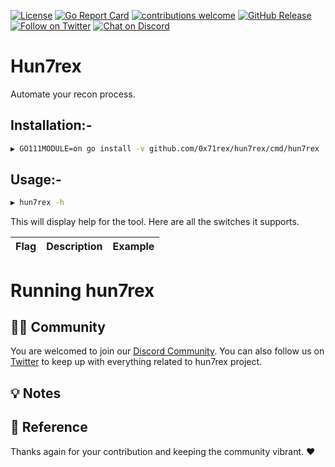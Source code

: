 [![License](https://img.shields.io/badge/license-MIT-_red.svg)](https://opensource.org/licenses/MIT)
[![Go Report Card](https://goreportcard.com/badge/github.com/0x71rex/hun7rex)](https://goreportcard.com/report/github.com/0x71rex/hun7rex)
[![contributions welcome](https://img.shields.io/badge/contributions-welcome-brightgreen.svg?style=flat)](https://github.com/0x71rex/hun7rex/issues)
[![GitHub Release](https://img.shields.io/github/release/0x71rex/hun7rex)](https://github.com/0x71rex/hun7rex/releases)
[![Follow on Twitter](https://img.shields.io/twitter/follow/0x71rex.svg?logo=twitter)](https://twitter.com/0x71rex)
[![Chat on Discord](https://img.shields.io/discord/822482475880022038.svg?logo=discord)](https://discord.gg/cTKMyNuDNH)

# Hun7rex

Automate your recon process.

## Installation:- 

```bash
▶ GO111MODULE=on go install -v github.com/0x71rex/hun7rex/cmd/hun7rex
```

## Usage:- 

```bash
▶ hun7rex -h
```

This will display help for the tool. Here are all the switches it supports.

| Flag                     | Description                              | Example                                                  |
| ------------------------ | ---------------------------------------- | -------------------------------------------------------- |


# Running hun7rex


👨‍💻 Community
-----

You are welcomed to join our [Discord Community](https://discord.gg/cTKMyNuDNH). You can also follow us on [Twitter](https://twitter.com/0x71rex) to keep up with everything related to hun7rex project.

💡 Notes
-----

📌 Reference
-----


Thanks again for your contribution and keeping the community vibrant. :heart:
